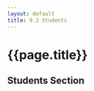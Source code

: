 ```yaml
---
layout: default
title: 9.3 Students
---
```


<link rel="stylesheet" href="{{site.baseurl}}/css/dashboard.css">

<script src="{{site.baseurl}}/js/dashboard.js"></script>
<script src="{{site.baseurl}}/js/gendata.js"></script>

<h1 class="section-title">{{page.title}}</h1>

<h2 class="section-subtitle">Students Section</h2>

<div class="row">
    <div class="col-md-8">
        <div id="students"></div>
    </div>
    <div class="col-md-4"></div>
</div>

<script>
    // Create and configure an instance of the student's table
    var tableStudents = dashboard.chart.studentsTable()
        .from(classData.from)
        .to(classData.to);

    // Select the container element, bind the data and invoke the chart
    d3.select('div#students')
        .data([classData.students])
        .call(tableStudents);
</script>






